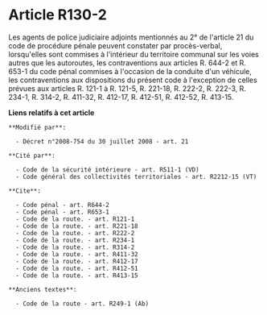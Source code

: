 # Article R130-2

Les agents de police judiciaire adjoints mentionnés au 2° de l'article 21 du code de procédure pénale peuvent constater par
procès-verbal, lorsqu'elles sont commises à l'intérieur du territoire communal sur les voies autres que les autoroutes, les
contraventions aux articles R. 644-2 et R. 653-1 du code pénal commises à l'occasion de la conduite d'un véhicule, les
contraventions aux dispositions du présent code à l'exception de celles prévues aux articles R. 121-1 à R. 121-5, 
R. 221-18, R. 222-2, R. 222-3, R. 234-1, R. 314-2, R. 411-32, R. 412-17, R. 412-51, R. 412-52, R. 413-15.

**Liens relatifs à cet article**

	**Modifié par**:

	  - Décret n°2008-754 du 30 juillet 2008 - art. 21

	**Cité par**:

	  - Code de la sécurité intérieure - art. R511-1 (VD)
	  - Code général des collectivités territoriales - art. R2212-15 (VT)

	**Cite**:

	  - Code pénal - art. R644-2
	  - Code pénal - art. R653-1
	  - Code de la route. - art. R121-1
	  - Code de la route. - art. R221-18
	  - Code de la route. - art. R222-2
	  - Code de la route. - art. R234-1
	  - Code de la route. - art. R314-2
	  - Code de la route. - art. R411-32
	  - Code de la route. - art. R412-17
	  - Code de la route. - art. R412-51
	  - Code de la route. - art. R413-15

	**Anciens textes**:

	  - Code de la route - art. R249-1 (Ab)
